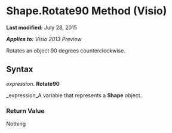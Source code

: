 
# Shape.Rotate90 Method (Visio)

 **Last modified:** July 28, 2015

 _**Applies to:** Visio 2013 Preview_

Rotates an object 90 degrees counterclockwise.


## Syntax

 _expression_. **Rotate90**

 _expression_A variable that represents a  **Shape** object.


### Return Value

Nothing

